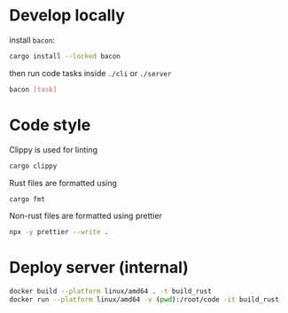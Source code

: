 # Develop locally

install `bacon`:

```sh
cargo install --locked bacon
```

then run code tasks inside `./cli` or `./server`

```sh
bacon [task]
```

# Code style

Clippy is used for linting

```sh
cargo clippy
```

Rust files are formatted using

```sh
cargo fmt
```

Non-rust files are formatted using prettier

```sh
npx -y prettier --write .
```

# Deploy server (internal)

```sh
docker build --platform linux/amd64 . -t build_rust
docker run --platform linux/amd64 -v (pwd):/root/code -it build_rust
```
